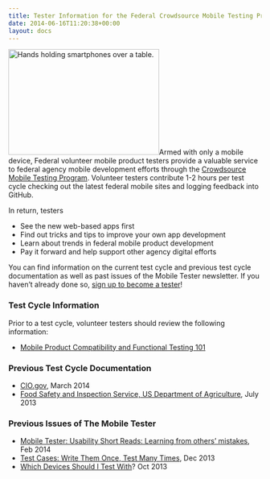 ```yaml
---
title: Tester Information for the Federal Crowdsource Mobile Testing Program
date: 2014-06-16T11:20:38+00:00
layout: docs
---
```


[<img class="alignright size-full wp-image-102342" src="https://s3.amazonaws.com/sitesusa/wp-content/uploads/sites/212/2013/11/Gartner-Smartphone-Shipments-Achieve-Highest-Share-to-Date-300x210.jpg" alt="Hands holding smartphones over a table." width="300" height="210" srcset="http://localhost/wp/wp-content/uploads/2013/11/Gartner-Smartphone-Shipments-Achieve-Highest-Share-to-Date-300x210.jpg 300w, http://localhost/wp/wp-content/uploads/2013/11/Gartner-Smartphone-Shipments-Achieve-Highest-Share-to-Date-300x210-250x175.jpg 250w" sizes="(max-width: 300px) 100vw, 300px" />](https://s3.amazonaws.com/sitesusa/wp-content/uploads/sites/212/2013/11/Gartner-Smartphone-Shipments-Achieve-Highest-Share-to-Date-300x210.jpg)Armed with only a mobile device, Federal volunteer mobile product testers provide a valuable service to federal agency mobile development efforts through the [Crowdsource Mobile Testing Program](https://www.digitalgov.gov/services/mobile-application-testing-program/ "Federal CrowdSource Mobile Testing Program"). Volunteer testers contribute 1-2 hours per test cycle checking out the latest federal mobile sites and logging feedback into GitHub.

In return, testers

  * See the new web-based apps first
  * Find out tricks and tips to improve your own app development
  * Learn about trends in federal mobile product development
  * Pay it forward and help support other agency digital efforts

You can find information on the current test cycle and previous test cycle documentation as well as past issues of the Mobile Tester newsletter. If you haven&#8217;t already done so, [sign up to become a tester](https://docs.google.com/a/gsa.gov/spreadsheet/viewform?formkey=dGRJTFdQdjQ5VXNHUHFMbmNzUExhNnc6MQ#gid=0)!

### Test Cycle Information

Prior to a test cycle, volunteer testers should review the following information:

  * [Mobile Product Compatibility and Functional Testing 101](https://www.digitalgov.gov/2013/11/21/mobile-product-compatibility-and-functional-testing-101/ "Mobile Product Compatibility and Functional Testing 101")

### Previous Test Cycle Documentation

  * [CIO.gov](https://github.com/GSA/Crowdsource-Testing-CIO.gov), March 2014
  * [Food Safety and Inspection Service, US Department of Agriculture](https://github.com/GSA/Crowdsource-Testing-USDA_FSIS), July 2013

### Previous Issues of The Mobile Tester

  * [Mobile Tester: Usability Short Reads: Learning from others’ mistakes](https://www.digitalgov.gov/2014/02/28/mobile-tester-usability-short-reads-learning-from-others-mistakes/ "Mobile Tester: Usability Short Reads: Learning from others’ mistakes"), Feb 2014
  * [Test Cases: Write Them Once, Test Many Times](https://www.digitalgov.gov/2013/12/16/the-test-case-write-it-once-test-many-times/ "The Test Case: Write It Once, Test Many Times"), Dec 2013
  * [Which Devices Should I Test With](https://www.digitalgov.gov/2013/10/29/which-devices-should-i-test-with/ "Which Devices Should I Test With?")? Oct 2013

&nbsp;